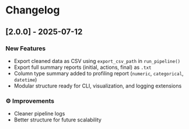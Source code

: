 # Changelog

## [2.0.0] - 2025-07-12

### New Features
- Export cleaned data as CSV using `export_csv_path` in `run_pipeline()`
- Export full summary reports (initial, actions, final) as `.txt`
- Column type summary added to profiling report (`numeric`, `categorical`, `datetime`)
- Modular structure ready for CLI, visualization, and logging extensions

### ⚙️ Improvements
- Cleaner pipeline logs
- Better structure for future scalability

